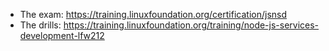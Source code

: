 * The exam: https://training.linuxfoundation.org/certification/jsnsd
* The drills: https://training.linuxfoundation.org/training/node-js-services-development-lfw212

